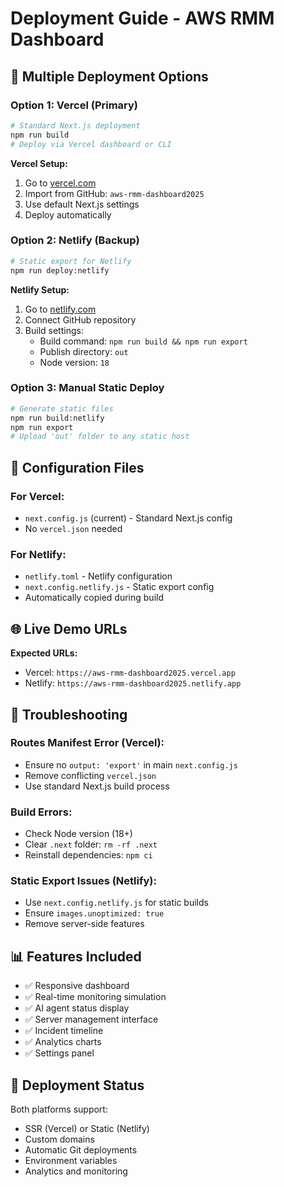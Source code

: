 # Deployment Guide - AWS RMM Dashboard

## 🚀 Multiple Deployment Options

### Option 1: Vercel (Primary)
```bash
# Standard Next.js deployment
npm run build
# Deploy via Vercel dashboard or CLI
```

**Vercel Setup:**
1. Go to [vercel.com](https://vercel.com)
2. Import from GitHub: `aws-rmm-dashboard2025`
3. Use default Next.js settings
4. Deploy automatically

### Option 2: Netlify (Backup)
```bash
# Static export for Netlify
npm run deploy:netlify
```

**Netlify Setup:**
1. Go to [netlify.com](https://netlify.com)
2. Connect GitHub repository
3. Build settings:
   - Build command: `npm run build && npm run export`
   - Publish directory: `out`
   - Node version: `18`

### Option 3: Manual Static Deploy
```bash
# Generate static files
npm run build:netlify
npm run export
# Upload 'out' folder to any static host
```

## 🔧 Configuration Files

### For Vercel:
- `next.config.js` (current) - Standard Next.js config
- No `vercel.json` needed

### For Netlify:
- `netlify.toml` - Netlify configuration
- `next.config.netlify.js` - Static export config
- Automatically copied during build

## 🌐 Live Demo URLs

**Expected URLs:**
- Vercel: `https://aws-rmm-dashboard2025.vercel.app`
- Netlify: `https://aws-rmm-dashboard2025.netlify.app`

## 🐛 Troubleshooting

### Routes Manifest Error (Vercel):
- Ensure no `output: 'export'` in main `next.config.js`
- Remove conflicting `vercel.json`
- Use standard Next.js build process

### Build Errors:
- Check Node version (18+)
- Clear `.next` folder: `rm -rf .next`
- Reinstall dependencies: `npm ci`

### Static Export Issues (Netlify):
- Use `next.config.netlify.js` for static builds
- Ensure `images.unoptimized: true`
- Remove server-side features

## 📊 Features Included

- ✅ Responsive dashboard
- ✅ Real-time monitoring simulation
- ✅ AI agent status display
- ✅ Server management interface
- ✅ Incident timeline
- ✅ Analytics charts
- ✅ Settings panel

## 🎯 Deployment Status

Both platforms support:
- SSR (Vercel) or Static (Netlify)
- Custom domains
- Automatic Git deployments
- Environment variables
- Analytics and monitoring

